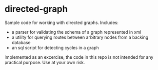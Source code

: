 # directed-graph

Sample code for working with directed graphs. Includes:

* a parser for validating the schema of a graph represented in xml
* a utility for querying routes between arbitrary nodes from a backing database
* an sql script for detecting cycles in a graph

Implemented as an excercise, the code in this repo is not intended for any practical purpose. Use at your own risk.
